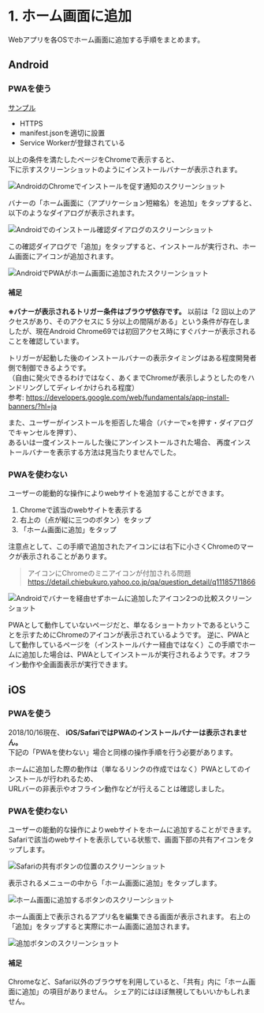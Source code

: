 # 1. ホーム画面に追加

Webアプリを各OSでホーム画面に追加する手順をまとめます。

## Android

### PWAを使う

[サンプル](https://huruikagi.github.io/pwa-test/add-to-home.html)

+ HTTPS
+ manifest.jsonを適切に設置
+ Service Workerが登録されている

以上の条件を満たしたページをChromeで表示すると、  
下に示すスクリーンショットのようにインストールバナーが表示されます。

![AndroidのChromeでインストールを促す通知のスクリーンショット](./image/add-to-home-android-pwa-1.png)

バナーの「ホーム画面に（アプリケーション短縮名）を追加」をタップすると、以下のようなダイアログが表示されます。

![Androidでのインストール確認ダイアログのスクリーンショット](./image/add-to-home-android-pwa-2.png)

この確認ダイアログで「追加」をタップすると、インストールが実行され、ホーム画面にアイコンが追加されます。

![AndroidでPWAがホーム画面に追加されたスクリーンショット](./image/add-to-home-android-pwa-3.png)

#### 補足

**※バナーが表示されるトリガー条件はブラウザ依存です。**
以前は「2 回以上のアクセスがあり、そのアクセスに 5 分以上の間隔がある」という条件が存在しましたが、現在Android Chrome69では初回アクセス時にすぐバナーが表示されることを確認しています。

トリガーが起動した後のインストールバナーの表示タイミングはある程度開発者側で制御できるようです。  
（自由に発火できるわけではなく、あくまでChromeが表示しようとしたのをハンドリングしてディレイかけられる程度）  
参考: https://developers.google.com/web/fundamentals/app-install-banners/?hl=ja

また、ユーザーがインストールを拒否した場合（バナーで×を押す・ダイアログでキャンセルを押す）、  
あるいは一度インストールした後にアンインストールされた場合、
再度インストールバナーを表示する方法は見当たりませんでした。

### PWAを使わない

ユーザーの能動的な操作によりwebサイトを追加することができます。

1. Chromeで該当のwebサイトを表示する
2. 右上の（点が縦に三つのボタン）をタップ
3. 「ホーム画面に追加」をタップ

注意点として、この手順で追加されたアイコンには右下に小さくChromeのマークが表示されることがあります。
> アイコンにChromeのミニアイコンが付加される問題
> https://detail.chiebukuro.yahoo.co.jp/qa/question_detail/q11185711866

![Androidでバナーを経由せずホームに追加したアイコン2つの比較スクリーンショット](./image/add-to-home-android-notpwa.png)

PWAとして動作していないページだと、単なるショートカットであるということを示すためにChromeのアイコンが表示されているようです。
逆に、PWAとして動作しているページを（インストールバナー経由ではなく）この手順でホームに追加した場合は、PWAとしてインストールが実行されるようです。オフライン動作や全画面表示が実行できます。

## iOS

### PWAを使う

2018/10/16現在、 **iOS/SafariではPWAのインストールバナーは表示されません。**  
下記の「PWAを使わない」場合と同様の操作手順を行う必要があります。

ホームに追加した際の動作は（単なるリンクの作成ではなく）PWAとしてのインストールが行われるため、  
URLバーの非表示やオフライン動作などが行えることは確認しました。

### PWAを使わない

ユーザーの能動的な操作によりwebサイトをホームに追加することができます。  
Safariで該当のwebサイトを表示している状態で、画面下部の共有アイコンをタップします。

![Safariの共有ボタンの位置のスクリーンショット](./image/add-to-home-ios-manual-1.png)

表示されるメニューの中から「ホーム画面に追加」をタップします。

![ホーム画面に追加するボタンのスクリーンショット](./image/add-to-home-ios-manual-2.png)

ホーム画面上で表示されるアプリ名を編集できる画面が表示されます。
右上の「追加」をタップすると実際にホーム画面に追加されます。

![追加ボタンのスクリーンショット](./image/add-to-home-ios-manual-3.png)

#### 補足

Chromeなど、Safari以外のブラウザを利用していると、「共有」内に「ホーム画面に追加」の項目がありません。
シェア的にはほぼ無視してもいいかもしれません。
